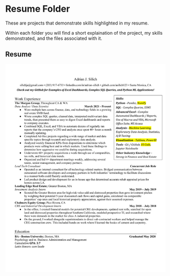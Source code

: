 # Resume Folder

These are projects that demonstrate skills highlighted in my resume.

Within each folder you will find a short explaination of the project, my skills demonstrated, and the files associated with it. 

## Resume
![alt text](https://github.com/asilich123/Resume_Projects/blob/main/Resume/Silich%20Resume%202022%20-%20Data.png?raw=true)